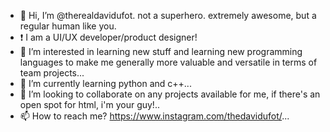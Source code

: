 - 👋 Hi, I’m @therealdavidufot. not a superhero. extremely awesome, but a regular human like you.
- ❗ I am a UI/UX developer/product designer!
- 👀 I’m interested in learning new stuff and learning new programming languages to make me generally more valuable and versatile in terms of team projects...
- 🌱 I’m currently learning python and c++...
- 💞️ I’m looking to collaborate on any projects available for me, if there's an open spot for html, i'm your guy!..
- 📫 How to reach me? https://www.instagram.com/thedavidufot/...

<!---
therealdavidufot/therealdavidufot is a ✨ special ✨ repository because its `README.md` (this file) appears on your GitHub profile.
You can click the Preview link to take a look at your changes.
--->

